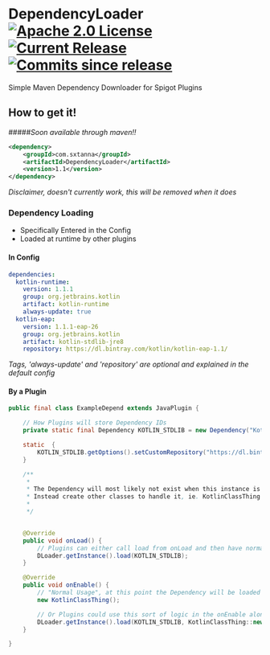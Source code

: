 # DependencyLoader [![Apache 2.0 License](https://img.shields.io/badge/license-Apache%202.0-blue.svg?style=flat-square)](https://www.apache.org/licenses/LICENSE-2.0) [![Current Release](https://img.shields.io/github/release/Sxtanna/dependency-loader.svg?style=flat-square)](https://github.com/Sxtanna/dependency-loader/releases/latest) [![Commits since release](https://img.shields.io/github/commits-since/Sxtanna/dependency-loader/1.1.svg?style=flat-square)](https://github.com/Sxtanna/dependency-loader/commits/master)
Simple Maven Dependency Downloader for Spigot Plugins

## How to get it!

#####*Soon available through maven!!*
```xml
<dependency>
    <groupId>com.sxtanna</groupId>
    <artifactId>DependencyLoader</artifactId>
    <version>1.1</version>
</dependency>
```
*Disclaimer, doesn't currently work, this will be removed when it does*


### Dependency Loading
  * Specifically Entered in the Config
  * Loaded at runtime by other plugins
  
#### In Config  
```yml
dependencies:
  kotlin-runtime:
    version: 1.1.1
    group: org.jetbrains.kotlin
    artifact: kotlin-runtime
    always-update: true
  kotlin-eap:
    version: 1.1.1-eap-26
    group: org.jetbrains.kotlin
    artifact: kotlin-stdlib-jre8
    repository: https://dl.bintray.com/kotlin/kotlin-eap-1.1/
```
*Tags, 'always-update' and 'repository' are optional and explained in the default config*

#### By a Plugin
```java
public final class ExampleDepend extends JavaPlugin {

	// How Plugins will store Dependency IDs
	private static final Dependency KOTLIN_STDLIB = new Dependency("Kotlin-EAP", "1.1.1-eap-26", "org.jetbrains.kotlin", "kotlin-stdlib-jre8");

	static  {
		KOTLIN_STDLIB.getOptions().setCustomRepository("https://dl.bintray.com/kotlin/kotlin-eap-1.1/");
	}

	/**
	 *
	 * The Dependency will most likely not exist when this instance is created, so the main class should never reference it
	 * Instead create other classes to handle it, ie. KotlinClassThing
	 *
	 */


	@Override
	public void onLoad() {
		// Plugins can either call load from onLoad and then have normal usage in the onEnable
		DLoader.getInstance().load(KOTLIN_STDLIB);
	}

	@Override
	public void onEnable() {
		// "Normal Usage", at this point the Dependency will be loaded and available
		new KotlinClassThing();

		// Or Plugins could use this sort of logic in the onEnable alone, the instance of Database will be created after the dependency is loaded
		DLoader.getInstance().load(KOTLIN_STDLIB, KotlinClassThing::new);
	}

}
```
